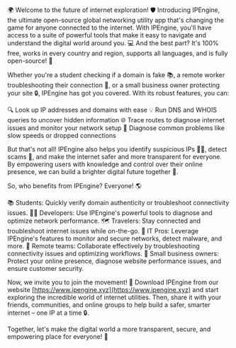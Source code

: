 🌍 Welcome to the future of internet exploration! 🛡️ Introducing IPEngine, the ultimate open-source global networking utility app that's changing the game for anyone connected to the internet. With IPEngine, you'll have access to a suite of powerful tools that make it easy to navigate and understand the digital world around you. 💻 And the best part? It's 100% free, works in every country and region, supports all languages, and is fully open-source! 🌟

Whether you're a student checking if a domain is fake 📚, a remote worker troubleshooting their connection 🏢, or a small business owner protecting your site 🔒, IPEngine has got you covered. With its robust features, you can:

🔍 Look up IP addresses and domains with ease
💡 Run DNS and WHOIS queries to uncover hidden information
🌐 Trace routes to diagnose internet issues and monitor your network setup
🚀 Diagnose common problems like slow speeds or dropped connections

But that's not all! IPEngine also helps you identify suspicious IPs 🕵️‍♀️, detect scams 👀, and make the internet safer and more transparent for everyone. By empowering users with knowledge and control over their online presence, we can build a brighter digital future together 🌈.

So, who benefits from IPEngine? Everyone! 🌎

📚 Students: Quickly verify domain authenticity or troubleshoot connectivity issues.
👩‍💻 Developers: Use IPEngine's powerful tools to diagnose and optimize network performance.
🗺️ Travelers: Stay connected and troubleshoot internet issues while on-the-go.
🤝 IT Pros: Leverage IPEngine's features to monitor and secure networks, detect malware, and more.
🏢 Remote teams: Collaborate effectively by troubleshooting connectivity issues and optimizing workflows.
💼 Small business owners: Protect your online presence, diagnose website performance issues, and ensure customer security.

Now, we invite you to join the movement! 🚀 Download IPEngine from our website [https://www.ipengine.xyz](https://www.ipengine.xyz) and start exploring the incredible world of internet utilities. Then, share it with your friends, communities, and online groups to help build a safer, smarter internet – one IP at a time 🔒.

Together, let's make the digital world a more transparent, secure, and empowering place for everyone! 💪